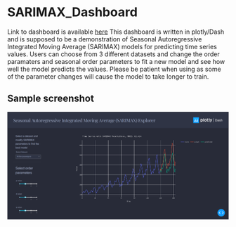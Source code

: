 # SARIMAX_Dashboard

Link to dashboard is available [here](https://HoldenRuegger.pythonanywhere.com)
This dashboard is written in plotly/Dash and is supposed to be a demonstration of Seasonal Autoregressive Integrated Moving Average (SARIMAX)
models for predicting time series values. Users can choose from 3 different datasets and change the order paramaters
and seasonal order parameters to fit a new model and see how well the model predicts the values. Please be patient when using as 
some of the parameter changes will cause the model to take longer to train.

## Sample screenshot  
![Screenshot](screenshot.png)
